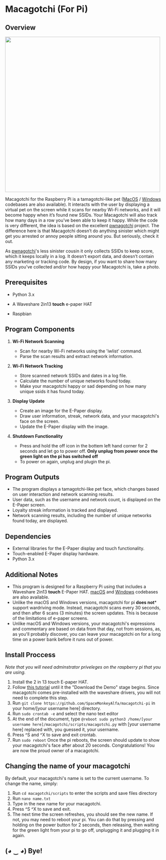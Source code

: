 # Macagotchi (For Pi)

## Overview



<img src="https://github.com/SpaceMonkeyAlfa/macagotchi-pi/assets/138901665/390c440f-8e48-4cad-9735-f42e349a2169" width="500">

Macagotchi for the Raspberry Pi is a tamagotchi-like pet ([MacOS](https://github.com/SpaceMonkeyAlfa/macagotchi-macos) / [Windows](https://github.com/SpaceMonkeyAlfa/macagotchi-windows) codebases are also available). It interacts with the user by displaying a virtual pet on the screen while it scans for nearby Wi-Fi networks, and it will become happy when it’s found new SSIDs. Your Macagotchi will also track how many days in a row you’ve been able to keep it happy. While the code is very different, the idea is based on the excellent [pwnagotchi](https://github.com/evilsocket/pwnagotchi) project. The difference here is that Macagotchi doesn’t do anything sinister which might get you arrested or annoy people sitting around you. But seriously, check it out.

As [pwnagotchi](https://github.com/evilsocket/pwnagotchi)'s less sinister cousin it only collects SSIDs to keep score, which it keeps locally in a log. It doesn’t export data, and doesn’t contain any marketing or tracking code. By design, if you want to share how many SSIDs you’ve collected and/or how happy your Macagotchi is, take a photo.



## Prerequisites

- Python 3.x

- A Waveshare 2in13 **touch** e-paper HAT
  
- Raspbian

## Program Components





1. **Wi-Fi Network Scanning**
   - Scan for nearby Wi-Fi networks using the 'iwlist' command.
   - Parse the scan results and extract network information.

2. **Wi-Fi Network Tracking**
   - Store scanned network SSIDs and dates in a log file.
   - Calculate the number of unique networks found today.
   - Make your macagotchi happy or sad depending on how many unique ssids it has found today. 

3. **Display Update**
   - Create an image for the E-Paper display.
   - Draw user information,  streak, network data, and your macagotchi's face on the screen.
   - Update the E-Paper display with the image.


4. **Shutdown Functionality**
   - Press and hold the off icon in the bottem left hand corner for 2 seconds and let go to power off. **Only unplug from power once the green light on the pi has switched off**
   - To power on again, unplug and plugin the pi.




## Program Outputs

- The program displays a tamagotchi-like pet face, which changes based on user interaction and network scanning results.
- User data, such as the username and network count, is displayed on the E-Paper screen.
- Loyalty streak information is tracked and displayed.
- Network scanning results, including the number of unique networks found today, are displayed.


## Dependencies

- External libraries for the E-Paper display and touch functionality.
- Touch-enabled E-Paper display hardware.
- Python 3.x


## Additional Notes

- This program is designed for a Raspberry Pi using that includes a Waveshare 2in13 **touch** E-Paper HAT. [macOS](https://github.com/SpaceMonkeyAlfa/macagotchi-macos) and [Windows](https://github.com/SpaceMonkeyAlfa/macagotchi-windows) codebases are also available.
- Unlike the macOS and Windows versions, macagotchi for pi **does not*** support wardriving mode. Instead, macagotchi scans every 30 seconds, and then after 6 scans (3 minutes) the screen updates. This is because of the limitations of e-paper screens.
- Unlike macOS and Windows versions, your macagotchi's expressions and commentary are based on data from that day, not from sessions, as, as you'll probably discover, you can leave your macagotchi on for a long time on a power bank before it runs out of power.

## Install Proccess

*Note that you will need adminstrator priveleges on the raspberry pi that you are using.*
1. Install the 2 in 13 *touch* E-paper HAT.
2. Follow [this tutorial](https://www.waveshare.com/wiki/2.13inch_Touch_e-Paper_HAT_Manual#Raspberry_Pi) until it the "Download the Demo" stage begins. Since macagotchi comes pre-installed with the waveshare drivers, you will not need to complete this step.
3. Run `git clone https://github.com/SpaceMonkeyAlfa/macagotchi-pi` in your home/[your username here] directory.
4. Run `sudo crontab -e` and select the nano text editor
5. At the end of the document, type `@reboot sudo python3 /home/[your username here]/macagotchi/scripts/macagotchi.py` with [your username here] replaced with, you guessed it, your username.
6. Press ^S and ^X to save and exit crontab.
7. Run `sudo reboot`
Once the pi reboots, the screen should update to show your macagotchi's face after about 20 seconds. Congratulations! You are now the proud owner of a macagotchi.

## Changing the name of your macagotchi 

By default, your macagotchi's name is set to the current username. To change the name, simply:
1. Run `cd macagotchi/scripts` to enter the scripts and save files directory
2. Run `nano name.txt`
3. Type in the new name for your macagotchi.
4. Press ^S ^X to save and exit.
5. The next time the screen refreshes, you should see the new name. If not, you may need to reboot your pi.  You can do that by pressing and holding on the power button for 2 seconds, then releasing, then waiting for the green light from your pi to go off, unplugging it and plugging it in again.


## (◕ ‿ ◕) Bye!

